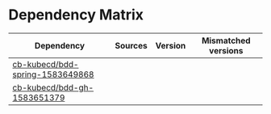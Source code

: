 # Dependency Matrix

Dependency | Sources | Version | Mismatched versions
---------- | ------- | ------- | -------------------
[cb-kubecd/bdd-spring-1583649868](https://github.com/cb-kubecd/bdd-spring-1583649868.git) |  | []() | 
[cb-kubecd/bdd-gh-1583651379](https://github.com/cb-kubecd/bdd-gh-1583651379.git) |  | []() | 
